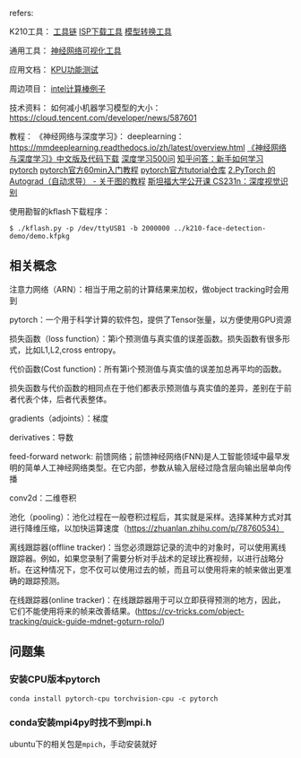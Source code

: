 

refers:

K210工具：
[工具链](https://github.com/kendryte/kendryte-gnu-toolchain)
[ISP下载工具](https://github.com/kendryte/kflash.py)
[模型转换工具](https://github.com/kendryte/nncase)

通用工具：
[神经网络可视化工具](https://github.com/lutzroeder/netron)

应用文档：
[KPU功能测试](https://xiangbingj.github.io/2019/05/31/k210_kpu/)

周边项目：
[intel计算棒例子](https://github.com/movidius/ncappzoo)

技术资料：
如何减小机器学习模型的大小：https://cloud.tencent.com/developer/news/587601

教程：
《神经网络与深度学习》： 
deeplearning： https://mmdeeplearning.readthedocs.io/zh/latest/overview.html
[《神经网络与深度学习》中文版及代码下载](http://www.liuxiao.org/2016/10/dnn-%E3%80%8A%E7%A5%9E%E7%BB%8F%E7%BD%91%E7%BB%9C%E4%B8%8E%E6%B7%B1%E5%BA%A6%E5%AD%A6%E4%B9%A0%E3%80%8B%E4%B8%AD%E6%96%87%E7%89VI%88%E5%8F%8A%E4%BB%A3%E7%A0%81%E4%B8%8B%E8%BD%BD/)
[深度学习500问](https://github.com/scutan90/DeepLearning-500-questions)
[知乎问答：新手如何学习pytorch](https://www.zhihu.com/question/55720139)
[pytorch官方60min入门教程](https://pytorch.org/tutorials/beginner/deep_learning_60min_blitz.html)
[pytorch官方tutorial仓库](https://github.com/yunjey/pytorch-tutorial)
[2.PyTorch 的 Autograd（自动求导） - 关于图的教程](https://zhuanlan.zhihu.com/p/69294347)
[斯坦福大学公开课 CS231n：深度视觉识别](https://cloud.tencent.com/edu/learning/course-1039-690)


使用勘智的kflash下载程序：

```
$ ./kflash.py -p /dev/ttyUSB1 -b 2000000 ../k210-face-detection-demo/demo.kfpkg
```



## 相关概念

注意力网络（ARN）：相当于用之前的计算结果来加权，做object tracking时会用到

pytorch：一个用于科学计算的软件包，提供了Tensor张量，以方便使用GPU资源

损失函数（loss function）：第i个预测值与真实值的误差函数。损失函数有很多形式，比如L1,L2,cross entropy。

代价函数(Cost function)：所有第i个预测值与真实值的误差加总再平均的函数。

损失函数与代价函数的相同点在于他们都表示预测值与真实值的差异，差别在于前者代表个体，后者代表整体。

gradients（adjoints）：梯度

derivatives：导数

feed-forward network: 前馈网络；前馈神经网络(FNN)是人工智能领域中最早发明的简单人工神经网络类型。在它内部，参数从输入层经过隐含层向输出层单向传播

conv2d：二维卷积

池化（pooling）：池化过程在一般卷积过程后，其实就是采样。选择某种方式对其进行降维压缩，以加快运算速度（https://zhuanlan.zhihu.com/p/78760534）

离线跟踪器(offline tracker)：当您必须跟踪记录的流中的对象时，可以使用离线跟踪器。例如，如果您录制了需要分析对手战术的足球比赛视频，以进行战略分析。在这种情况下，您不仅可以使用过去的帧，而且可以使用将来的帧来做出更准确的跟踪预测。

在线跟踪器(online tracker)：在线跟踪器用于可以立即获得预测的地方，因此，它们不能使用将来的帧来改善结果。(https://cv-tricks.com/object-tracking/quick-guide-mdnet-goturn-rolo/)


## 问题集

### 安装CPU版本pytorch

```
conda install pytorch-cpu torchvision-cpu -c pytorch
```

### conda安装mpi4py时找不到mpi.h

ubuntu下的相关包是`mpich`，手动安装就好

